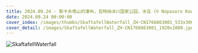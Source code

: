 ```yaml
---
title: 2024.09.24 - 斯卡夫塔山的瀑布，瓦特纳冰川国家公园，冰岛 (© Nopasorn Kowathanakul/Getty Images)
date: 2024.09.24 00:00:00
cover_index: /images/thumbs/SkaftafellWaterfall_ZH-CN1766863001_533x300.jpg
cover_detail: /images/SkaftafellWaterfall_ZH-CN1766863001_1920x1080.jpg
---
```


![SkaftafellWaterfall](/images/SkaftafellWaterfall_ZH-CN1766863001_1920x1080.jpg)
